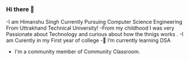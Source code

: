 ### Hi there 👋
-I am Himanshu Singh Currently Pursuing Computer Science Engineering From Uttrakhand Technical University!
-From my childhood I was very Passionate about Technology and curious about how the thnigs works .
-I am Curently in my First year of college
-🌱 I’m currently learning DSA 
- I'm a community member of Community Classroom.

<!--
**Himanxu1/Himanxu1** is a ✨ _special_ ✨ repository because its `README.md` (this file) appears on your GitHub profile.

Here are some ideas to get you started:

- 🔭 I’m currently working on ...
- 🌱 I’m currently learning ...
- 👯 I’m looking to collaborate on ...
- 🤔 I’m looking for help with ...
- 💬 Ask me about ...
- 📫 How to reach me: ...
- 😄 Pronouns: ...
- ⚡ Fun fact: ...
-->
